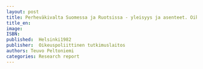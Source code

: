 ```yaml
---
layout: post
title: Perheväkivalta Suomessa ja Ruotsissa - yleisyys ja asenteet. Oikeuspoliittisen tutkimuslaitoksen julkaisuja 54, 1982. (38 s.)
title_en:  
image: 
ISBN: 
published:  Helsinki1982 
publisher:  Oikeuspoliittinen tutkimuslaitos
authors: Teuvo Peltoniemi
categories: Research report
---
```

